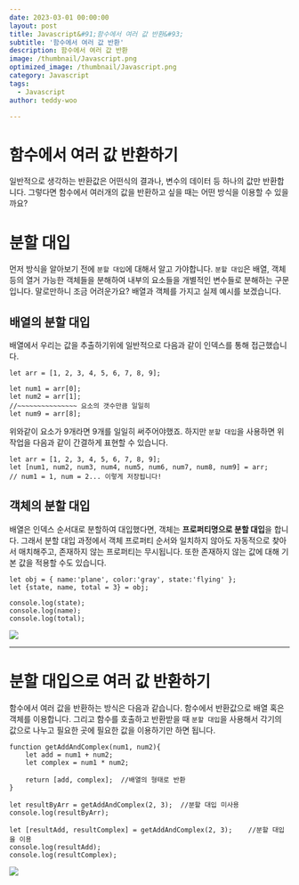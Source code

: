 ```yaml
---
date: 2023-03-01 00:00:00
layout: post
title: Javascript&#91;함수에서 여러 값 반환&#93; 
subtitle: '함수에서 여러 값 반환'
description: 함수에서 여러 값 반환
image: /thumbnail/Javascript.png
optimized_image: /thumbnail/Javascript.png
category: Javascript
tags:
  - Javascript
author: teddy-woo

---
```


# 함수에서 여러 값 반환하기

일반적으로 생각하는 반환값은 어떤식의 결과나, 변수의 데이터 등 하나의 값만 반환합니다. 그렇다면 함수에서 여러개의 값을 반환하고 싶을 때는 어떤 방식을 이용할 수 있을까요?

# 분할 대입

먼저 방식을 알아보기 전에 `분할 대입`에 대해서 알고 가야합니다. `분할 대입`은 배열, 객체 등의 열거 가능한 객체들을 분해하여 내부의 요소들을 개별적인 변수들로 분해하는 구문입니다. 말로만하니 조금 어려운가요? 배열과 객체를 가지고 실제 예시를 보겠습니다.

## 배열의 분할 대입

배열에서 우리는 값을 추출하기위에 일반적으로 다음과 같이 인덱스를 통해 접근했습니다.

```
let arr = [1, 2, 3, 4, 5, 6, 7, 8, 9];

let num1 = arr[0];
let num2 = arr[1];
//~~~~~~~~~~~~~~~ 요소의 갯수만큼 일일히
let num9 = arr[8];
```

위와같이 요소가 9개라면 9개를 일일히 써주어야했죠. 하지만 `분할 대입`을 사용하면 위 작업을 다음과 같이 간결하게 표현할 수 있습니다.

```
let arr = [1, 2, 3, 4, 5, 6, 7, 8, 9];
let [num1, num2, num3, num4, num5, num6, num7, num8, num9] = arr;
// num1 = 1, num = 2... 이렇게 저장됩니다!
```

## 객체의 분할 대입

배열은 인덱스 순서대로 분할하여 대입했다면, 객체는 **프로퍼티명으로 분할 대입**을 합니다. 그래서 분할 대입 과정에서 객체 프로퍼티 순서와 일치하지 않아도 자동적으로 찾아서 매치해주고, 존재하지 않는 프로퍼티는 무시됩니다. 또한 존재하지 않는 값에 대해 기본 값을 적용할 수도 있습니다.

```
let obj = { name:'plane', color:'gray', state:'flying' };
let {state, name, total = 3} = obj;

console.log(state);
console.log(name);
console.log(total);
```

![](https://velog.velcdn.com/images%2Fbami%2Fpost%2F3bbf15a1-accc-4b1c-8011-408bdb957318%2Fimage.png)

---

# 분할 대입으로 여러 값 반환하기

함수에서 여러 값을 반환하는 방식은 다음과 같습니다. 함수에서 반환값으로 배열 혹은 객체를 이용합니다. 그리고 함수를 호출하고 반환받을 때 `분할 대입`을 사용해서 각기의 값으로 나누고 필요한 곳에 필요한 값을 이용하기만 하면 됩니다.

```
function getAddAndComplex(num1, num2){
    let add = num1 + num2;
    let complex = num1 * num2;

    return [add, complex];	//배열의 형태로 반환
}

let resultByArr = getAddAndComplex(2, 3);  //분할 대입 미사용
console.log(resultByArr);

let [resultAdd, resultComplex] = getAddAndComplex(2, 3);	//분할 대입을 이용
console.log(resultAdd);
console.log(resultComplex);
```

![](https://velog.velcdn.com/images%2Fbami%2Fpost%2F876392fe-e9aa-4fd3-87e1-249cb532773b%2Fimage.png)